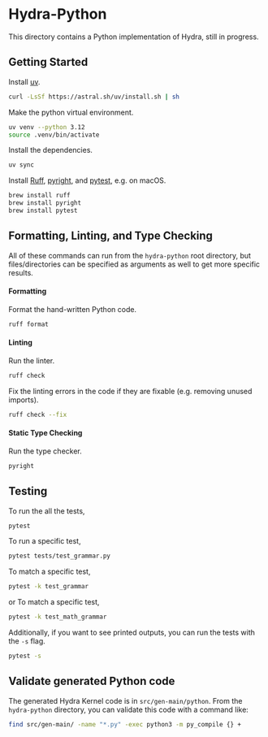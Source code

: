 # Hydra-Python

This directory contains a Python implementation of Hydra, still in progress.

## Getting Started

Install [uv](https://github.com/astral-sh/uv).
```bash
curl -LsSf https://astral.sh/uv/install.sh | sh
```

Make the python virtual environment.
```bash
uv venv --python 3.12
source .venv/bin/activate
```

Install the dependencies.
```bash
uv sync
```

Install [Ruff](https://github.com/astral-sh/ruff),
[pyright](https://github.com/microsoft/pyright), and
[pytest](https://docs.pytest.org/en/stable), e.g. on macOS.
```bash
brew install ruff
brew install pyright
brew install pytest
```

## Formatting, Linting, and Type Checking

All of these commands can run from the `hydra-python` root directory, but files/directories can be specified as arguments
as well to get more specific results.

#### Formatting

Format the hand-written Python code.
```bash
ruff format
```

#### Linting

Run the linter.
```bash
ruff check
```
Fix the linting errors in the code if they are fixable (e.g. removing unused imports).
```bash
ruff check --fix
```

#### Static Type Checking

Run the type checker.
```bash
pyright
```

## Testing

To run the all the tests,
```bash
pytest
```

To run a specific test,
```bash
pytest tests/test_grammar.py
```

To match a specific test,
```bash
pytest -k test_grammar
```
or
To match a specific test,
```bash
pytest -k test_math_grammar
```

Additionally, if you want to see printed outputs, you can run the tests with the `-s` flag.
```bash
pytest -s
```

## Validate generated Python code

The generated Hydra Kernel code is in `src/gen-main/python`.
From the `hydra-python` directory, you can validate this code with a command like:

```bash
find src/gen-main/ -name "*.py" -exec python3 -m py_compile {} +
```
